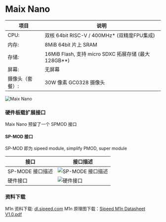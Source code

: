 # Maix Nano


| 项目 | 说明 |
| ---- | ---- |
|CPU: |双核 64bit RISC-V / 400MHz* (双精度FPU集成)|
|内存: |8MiB 64bit 片上 SRAM|
|存储: |16MiB Flash, 支持 micro SDXC 拓展存储 (最大128GB**)|
|屏幕: | 无屏幕 |
|摄像头（套餐）: | 30W 像素 GC0328 摄像头 |

![Maix Nano](../../assets/hardware/m1n/sipeed_maix_nano.png)

### 硬件板载扩展接口

Maix Nano 预留了一个 SPMOD 接口

#### SP-MOD 接口

SP-MOD 即为 sipeed module, simplify PMOD, super module

| 接口 | 接口描述 |
|---|---|
|SP-MODE 接口描述|![SP-MODE 接口描述](../../assets/hardware/module_spmod/spmod_interface_1.png)|
|硬件接口|![硬件接口](../../assets/hardware/module_spmod/spmod_interface_2.png)|

### 资料下载

M1n 资料下载: [dl.sipeed.com](https://dl.sipeed.com/shareURL/MAIX/HDK/Sipeed-M1n)
M1n 原理图下载：[Sipeed M1n Datasheet V1.0.pdf](https://dl.sipeed.com/fileList/MAIX/HDK/Sipeed-M1n/Sipeed%20M1n%20Datasheet%20V1.0.pdf)
